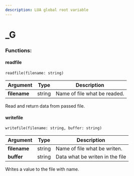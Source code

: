 ```yaml
---
description: LUA global root variable
---
```


# _G

### Functions:
#### readfile

`readfile(filename: string)`

Argument | Type | Description
-------- | ---- | -----------
  **filename** | string | Name of file what be readed.

Read and return data from passed file.


#### writefile

`writefile(filename: string, buffer: string)`

Argument | Type | Description
-------- | ---- | -----------
  **filename** | string | Name of file what be writen.
  **buffer** | string | Data what be writen in the file

Writes a value to the file with name.

